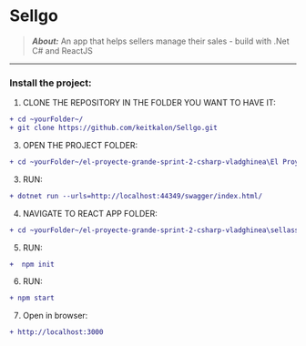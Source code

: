 # Sellgo
>**_About:_** An app that helps sellers manage their sales - build with .Net C# and ReactJS

-------------------------

### Install the project: ###
1. CLONE THE REPOSITORY IN THE FOLDER YOU WANT TO HAVE IT:
```diff 
+ cd ~yourFolder~/
+ git clone https://github.com/keitkalon/Sellgo.git
```
3. OPEN THE PROJECT FOLDER:
```diff 
+ cd ~yourFolder~/el-proyecte-grande-sprint-2-csharp-vladghinea\El Proyecte Grande
```
3. RUN:  
```diff 
+ dotnet run --urls=http://localhost:44349/swagger/index.html/
```
4. NAVIGATE TO REACT APP FOLDER:  
```diff 
+ cd ~yourFolder~/el-proyecte-grande-sprint-2-csharp-vladghinea\sellassistent
```
5. RUN:
```diff 
+  npm init
```
6. RUN:
 ```diff 
+ npm start
```
7. Open in browser:
```diff 
+ http://localhost:3000
```
